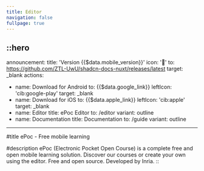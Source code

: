 ```yaml
---
title: Editor
navigation: false
fullpage: true
---
```


::hero
---
announcement:
  title: 'Version {{$data.mobile_version}}'
  icon: '🎉'
  to: https://github.com/ZTL-UwU/shadcn-docs-nuxt/releases/latest
  target: _blank
actions:
- name: Download for Android
  to: {{$data.google_link}}
  leftIcon: 'cib:google-play'
  target: _blank
- name: Download for iOS
  to: {{$data.apple_link}}
  leftIcon: 'cib:apple'
  target: _blank
- name: Editor
  title: ePoc Editor
  to: /editor
  variant: outline
- name: Documentation
  title: Documentation
  to: /guide
  variant: outline
---

#title
ePoc - Free mobile learning

#description
ePoc (Electronic Pocket Open Course) is a complete free and open mobile learning solution. Discover our courses or create your own using the editor. Free and open source. Developed by Inria.
::